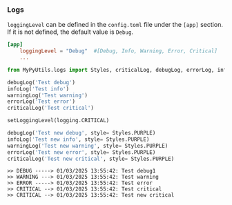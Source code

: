 ### Logs
<code>loggingLevel</code> can be defined in the <code>config.toml</code> file under the <code>[app]</code> section.  
If it is not defined, the default value is <code>Debug</code>.  
```toml
[app]
    loggingLevel = "Debug"  #[Debug, Info, Warning, Error, Critical]
    ...
```
```python
from MyPyUtils.logs import Styles, criticalLog, debugLog, errorLog, infoLog, setLoggingLevel, warningLog

debugLog('Test debug')
infoLog('Test info')
warningLog('Test warning')
errorLog('Test error')
criticalLog('Test critical')

setLoggingLevel(logging.CRITICAL)

debugLog('Test new debug', style= Styles.PURPLE)
infoLog('Test new info', style= Styles.PURPLE)
warningLog('Test new warning', style= Styles.PURPLE)
errorLog('Test new error', style= Styles.PURPLE)
criticalLog('Test new critical', style= Styles.PURPLE)
```  
```
>> DEBUG -----> 01/03/2025 13:55:42: Test debug1
>> WARNING ---> 01/03/2025 13:55:42: Test warning
>> ERROR -----> 01/03/2025 13:55:42: Test error
>> CRITICAL --> 01/03/2025 13:55:42: Test critical
>> CRITICAL --> 01/03/2025 13:55:42: Test new critical
```